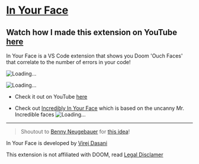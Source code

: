 # [In Your Face](https://marketplace.visualstudio.com/items?itemName=VirejDasani.in-your-face)

## Watch how I made this extension on YouTube [here](https://www.youtube.com/watch?v=SGFNhz91yNQ)

<!-- ![Downloads](https://vsmarketplacebadge.apphb.com/downloads/VirejDasani.in-your-face.svg)
![Rating](https://vsmarketplacebadge.apphb.com/rating-star/VirejDasani.in-your-face.svg)
![Version](https://vsmarketplacebadge.apphb.com/version/VirejDasani.in-your-face.svg)  -->

In Your Face is a VS Code extension that shows you Doom 'Ouch Faces' that correlate to the number of errors in your code!

![Loading...](https://raw.githubusercontent.com/virejdasani/InYourFace/main/assets/smallBanner.png)

![Loading...](https://raw.githubusercontent.com/virejdasani/InYourFace/main/assets/PreviewVid-InYourFace.gif)

- Check it out on YouTube [here](https://www.youtube.com/watch?v=BuejUOFOodw)

- Check out [Incredibly In Your Face](https://marketplace.visualstudio.com/items?itemName=VirejDasani.incredibly-in-your-face) which is based on the uncanny Mr. Incredible faces
  ![Loading...](https://raw.githubusercontent.com/virejdasani/Incredibly-InYourFace/main/assets/smallBanner.png)

---

> Shoutout to [Benny Neugebauer](https://twitter.com/bennycode) for [this idea](https://dev.to/bennycode/comment/1od37)!

In Your Face is developed by [Virej Dasani](https://virejdasani.github.io/)

This extension is not affiliated with DOOM, read [Legal Disclamer](https://github.com/virejdasani/InYourFace/blob/main/Legal_Disclaimer)

